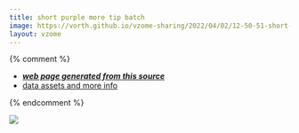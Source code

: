 ```yaml
---
title: short purple more tip batch
image: https://vorth.github.io/vzome-sharing/2022/04/02/12-50-51-short-purple-more-tip-batch/short-purple-more-tip-batch.png
layout: vzome
---
```


{% comment %}
 - [***web page generated from this source***][post]
 - [data assets and more info][github]

[post]: <https://vorth.github.io/vzome-sharing/2022/04/02/short-purple-more-tip-batch-12-50-51.html>
[github]: <https://github.com/vorth/vzome-sharing/tree/main/2022/04/02/12-50-51-short-purple-more-tip-batch/>
{% endcomment %}

<vzome-viewer style="width: 100%; height: 65vh;"
       src="https://vorth.github.io/vzome-sharing/2022/04/02/12-50-51-short-purple-more-tip-batch/short-purple-more-tip-batch.vZome" >
  <img src="https://vorth.github.io/vzome-sharing/2022/04/02/12-50-51-short-purple-more-tip-batch/short-purple-more-tip-batch.png" />
</vzome-viewer>